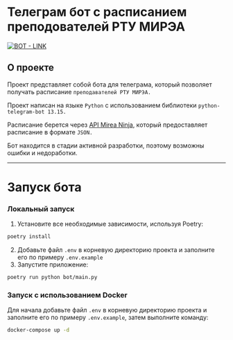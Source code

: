 # Телеграм бот с расписанием преподователей РТУ МИРЭА

[![BOT - LINK](https://img.shields.io/static/v1?label=BOT&message=LINK&color=229ed9&style=for-the-badge)](https://t.me/mirea_teachers_bot)

## О проекте

Проект представляет собой бота для телеграма, который позволяет получать расписание `преподавателей РТУ МИРЭА.`

Проект написан на языке `Python` с использованием библиотеки `python-telegram-bot 13.15.`

Расписание берется через [API Mirea Ninja](https://github.com/mirea-ninja/rtu-mirea-timetable), который предоставляет
расписание в формате `JSON.`

Бот находится в стадии активной разработки, поэтому возможны ошибки и недоработки.
***

# Запуск бота

### Локальный запуск

1. Установите все необходимые зависимости, используя Poetry:

```bash
poetry install
```

2. Добавьте файл `.env` в корневую директорию проекта и заполните его по примеру `.env.example`
3. Запустите приложение:

```bash
poetry run python bot/main.py
```

### Запуск с использованием Docker

Для начала добавьте файл `.env` в корневую директорию проекта и заполните его по примеру `.env.example`, затем выполните
команду:

```bash
docker-compose up -d
```
